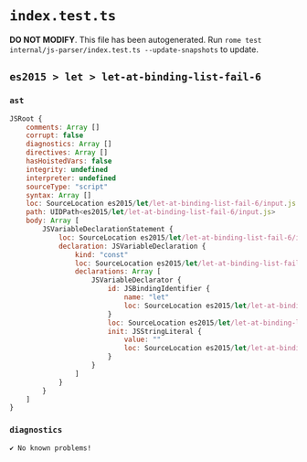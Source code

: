 # `index.test.ts`

**DO NOT MODIFY**. This file has been autogenerated. Run `rome test internal/js-parser/index.test.ts --update-snapshots` to update.

## `es2015 > let > let-at-binding-list-fail-6`

### `ast`

```javascript
JSRoot {
	comments: Array []
	corrupt: false
	diagnostics: Array []
	directives: Array []
	hasHoistedVars: false
	integrity: undefined
	interpreter: undefined
	sourceType: "script"
	syntax: Array []
	loc: SourceLocation es2015/let/let-at-binding-list-fail-6/input.js 1:0-2:0
	path: UIDPath<es2015/let/let-at-binding-list-fail-6/input.js>
	body: Array [
		JSVariableDeclarationStatement {
			loc: SourceLocation es2015/let/let-at-binding-list-fail-6/input.js 1:0-1:14
			declaration: JSVariableDeclaration {
				kind: "const"
				loc: SourceLocation es2015/let/let-at-binding-list-fail-6/input.js 1:0-1:14
				declarations: Array [
					JSVariableDeclarator {
						id: JSBindingIdentifier {
							name: "let"
							loc: SourceLocation es2015/let/let-at-binding-list-fail-6/input.js 1:6-1:9 (let)
						}
						loc: SourceLocation es2015/let/let-at-binding-list-fail-6/input.js 1:6-1:14
						init: JSStringLiteral {
							value: ""
							loc: SourceLocation es2015/let/let-at-binding-list-fail-6/input.js 1:12-1:14
						}
					}
				]
			}
		}
	]
}
```

### `diagnostics`

```
✔ No known problems!

```
